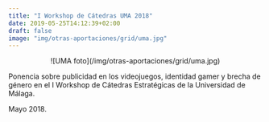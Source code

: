 ```yaml
---
title: "I Workshop de Cátedras UMA 2018"
date: 2019-05-25T14:12:39+02:00
draft: false
image: "img/otras-aportaciones/grid/uma.jpg"
---
```


<center>![UMA foto](/img/otras-aportaciones/grid/uma.jpg)</center>

Ponencia sobre publicidad en los videojuegos, identidad gamer y brecha
de género en el I Workshop de Cátedras Estratégicas de la Universidad
de Málaga.

Mayo 2018.
